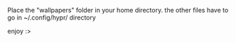 Place the "wallpapers" folder in your home directory.
the other files have to go in ~/.config/hypr/ directory

enjoy :>
